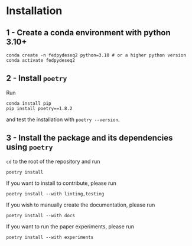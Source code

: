 # Installation

## 1 - Create a conda environment with python 3.10+

```
conda create -n fedpydeseq2 python=3.10 # or a higher python version
conda activate fedpydeseq2
```

## 2 - Install `poetry`

Run

```
conda install pip
pip install poetry==1.8.2
```

and test the installation with `poetry --version`.

## 3 - Install the package and its dependencies using `poetry`

`cd` to the root of the repository and run

```
poetry install
```

If you want to install to contribute, please run

```
poetry install --with linting,testing
```

If you wish to manually create the documentation, please run

```
poetry install --with docs
```

If you want to run the paper experiments, please run

```
poetry install --with experiments
```
